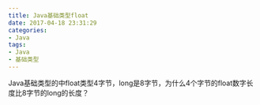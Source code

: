 ```yaml
---
title: Java基础类型float
date: 2017-04-18 23:31:29
categories:
- Java
tags:
- Java
- 基础类型
---
```

Java基础类型的中float类型4字节，long是8字节，为什么4个字节的float数字长度比8字节的long的长度？
